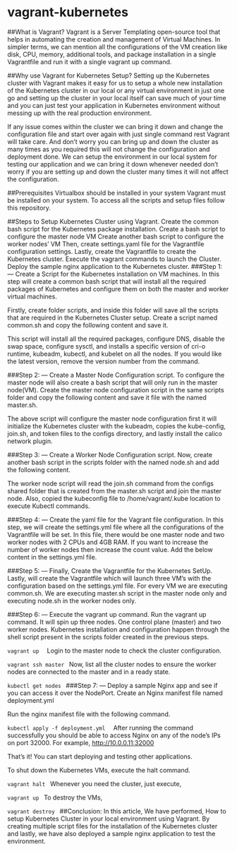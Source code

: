 # vagrant-kubernetes

##What is Vagrant?
Vagrant is a Server Templating open-source tool that helps in automating the creation and management of Virtual Machines. In simpler terms, we can mention all the configurations of the VM creation like disk, CPU, memory, additional tools, and package installation in a single Vagrantfile and run it with a single vagrant up command.

##Why use Vagrant for Kubernetes Setup?
Setting up the Kubernetes cluster with Vagrant makes it easy for us to setup a whole new installation of the Kubernetes cluster in our local or any virtual environment in just one go and setting up the cluster in your local itself can save much of your time and you can just test your application in Kubernetes environment without messing up with the real production environment.

If any issue comes within the cluster we can bring it down and change the configuration file and start over again with just single command rest Vagrant will take care. And don’t worry you can bring up and down the cluster as many times as you required this will not change the configuration and deployment done. We can setup the environment in our local system for testing our application and we can bring it down whenever needed don’t worry if you are setting up and down the cluster many times it will not affect the configuration.

##Prerequisites
Virtualbox should be installed in your system
Vagrant must be installed on your system.
To access all the scripts and setup files follow this repository.

##Steps to Setup Kubernetes Cluster using Vagrant.
Create the common bash script for the Kubernetes package installation.
Create a bash script to configure the master node VM
Create another bash script to configure the worker nodes’ VM
Then, create settings.yaml file for the Vagrantfile configuration settings.
Lastly, create the Vagrantfile to create the Kubernetes cluster.
Execute the vagrant commands to launch the Cluster.
Deploy the sample nginx application to the Kubernetes cluster.
###Step 1: — Create a Script for the Kubernetes installation on VM machines.
In this step will create a common bash script that will install all the required packages of Kubernetes and configure them on both the master and worker virtual machines.

Firstly, create folder scripts, and inside this folder will save all the scripts that are required in the Kubernetes Cluster setup. Create a script named common.sh and copy the following content and save it.

This script will install all the required packages, configure DNS, disable the swap space, configure sysctl, and installs a specific version of cri-o runtime, kubeadm, kubectl, and kubelet on all the nodes. If you would like the latest version, remove the version number from the command.

###Step 2: — Create a Master Node Configuration script.
To configure the master node will also create a bash script that will only run in the master node(VM). Create the master node configuration script in the same scripts folder and copy the following content and save it file with the named master.sh.

The above script will configure the master node configuration first it will initialize the Kubernetes cluster with the kubeadm, copies the kube-config, join.sh, and token files to the configs directory, and lastly install the calico network plugin.

###Step 3: — Create a Worker Node Configuration script.
Now, create another bash script in the scripts folder with the named node.sh and add the following content.

The worker node script will read the join.sh command from the configs shared folder that is created from the master.sh script and join the master node. Also, copied the kubeconfig file to /home/vagrant/.kube location to execute Kubectl commands.

###Step 4: — Create the yaml file for the Vagrant file configuration.
In this step, we will create the settings.yml file where all the configurations of the Vagrantfile will be set. In this file, there would be one master node and two worker nodes with 2 CPUs and 4GB RAM. If you want to increase the number of worker nodes then increase the count value. Add the below content in the settings.yml file.

###Step 5: — Finally, Create the Vagrantfile for the Kubernetes SetUp.
Lastly, will create the Vagrantfile which will launch three VM’s with the configuration based on the settings.yml file. For every VM we are executing common.sh. We are executing master.sh script in the master node only and executing node.sh in the worker nodes only.


###Step 6: — Execute the vagrant up command.
Run the vagrant up command. It will spin up three nodes. One control plane (master) and two worker nodes. Kubernetes installation and configuration happen through the shell script present in the scripts folder created in the previous steps.

``vagrant up 
``
Login to the master node to check the cluster configuration.

``vagrant ssh master
``
Now, list all the cluster nodes to ensure the worker nodes are connected to the master and in a ready state.

``kubectl get nodes
``
###Step 7: — Deploy a sample Nginx app and see if you can access it over the NodePort.
Create an Nginx manifest file named deployment.yml 

Run the nginx manifest file with the following command.

``kubectl apply -f deployment.yml 
``
After running the command successfully you should be able to access Nginx on any of the node’s IPs on port 32000. For example, http://10.0.0.11:32000

That’s it! You can start deploying and testing other applications.

To shut down the Kubernetes VMs, execute the halt command.

``vagrant halt
``
Whenever you need the cluster, just execute,

``vagrant up
``
To destroy the VMs,

``vagrant destroy
``
##Conclusion:
In this article, We have performed, How to setup Kubernetes Cluster in your local environment using Vagrant. By creating multiple script files for the installation of the Kubernetes cluster and lastly, we have also deployed a sample nginx application to test the environment.
